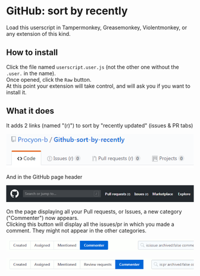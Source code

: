 # GitHub: sort by recently
Load this userscript in Tampermonkey, Greasemonkey, Violentmonkey, or any extension of this kind.

## How to install
Click the file named `userscript.user.js` (not the other one without the `.user.` in the name).<br>
Once opened, click the `Raw` button.<br>
At this point your extension will take control, and will ask you if you want to install it.

## What it does
It adds 2 links (named "(r)") to sort by "recently updated" (issues &amp; PR tabs)<br>

![screenshot](https://raw.githubusercontent.com/Procyon-b/Github-sort-by-recently/master/screenshots/sortByRecent.png)

And in the GitHub page header<br>

![screenshot2](https://raw.githubusercontent.com/Procyon-b/Github-sort-by-recently/master/screenshots/GitHub-header-sort.png)

On the page displaying all your Pull requests, or Issues, a new category ("Commenter") now appears.<br>
Clicking this button will display all the issues/pr in which you made a comment. They might not appear in the other categories.<br>

![screenshot3](https://raw.githubusercontent.com/Procyon-b/Github-sort-by-recently/master/screenshots/GitHub-commenter.gif)

![screenshot4](https://raw.githubusercontent.com/Procyon-b/Github-sort-by-recently/master/screenshots/GitHub-commenter2.gif)

